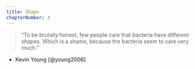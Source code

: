 ```yaml
---
title: Shape
chapterNumber: 3
---
```

> “To be brutally honest, few people care that bacteria have different shapes. Which is a shame, because the bacteria seem to care very much.”  
- Kevin Young [@young2006]

